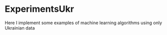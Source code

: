 # ExperimentsUkr
Here I implement some examples of machine learning algorithms using only Ukrainian data
